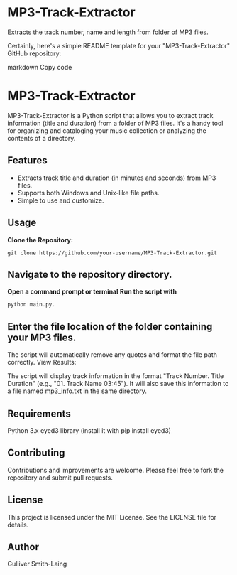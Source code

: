 # MP3-Track-Extractor
Extracts the track number, name and length from folder of MP3 files.


Certainly, here's a simple README template for your "MP3-Track-Extractor" GitHub repository:

markdown
Copy code
# MP3-Track-Extractor

MP3-Track-Extractor is a Python script that allows you to extract track information (title and duration) from a folder of MP3 files. It's a handy tool for organizing and cataloging your music collection or analyzing the contents of a directory.

## Features

- Extracts track title and duration (in minutes and seconds) from MP3 files.
- Supports both Windows and Unix-like file paths.
- Simple to use and customize.

## Usage
**Clone the Repository:**
   ```
   git clone https://github.com/your-username/MP3-Track-Extractor.git
   ```

## Navigate to the repository directory.
**Open a command prompt or terminal**
**Run the script with** 
   ```
   python main.py.
   ```
## Enter the file location of the folder containing your MP3 files.
The script will automatically remove any quotes and format the file path correctly.
View Results:

The script will display track information in the format "Track Number. Title Duration" (e.g., "01. Track Name 03:45").
It will also save this information to a file named mp3_info.txt in the same directory.

## Requirements
Python 3.x
eyed3 library (install it with pip install eyed3)
## Contributing
Contributions and improvements are welcome. Please feel free to fork the repository and submit pull requests.

## License
This project is licensed under the MIT License. See the LICENSE file for details.

## Author
Gulliver Smith-Laing
